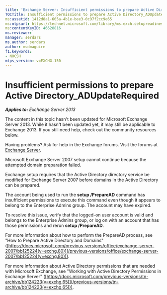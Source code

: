 ```yaml
---
title: 'Exchange Server: Insufficient permissions to prepare Active Directory'
TOCTitle: Insufficient permissions to prepare Active Directory_ADUpdateRequired
ms:assetid: 1412d8a1-605a-4b1e-bee3-0c97f2cc9e65
ms:mtpsurl: https://technet.microsoft.com/library/ms.exch.setupreadiness.adupdaterequired(v=EXCHG.150)
ms:contentKeyID: 46628816
ms.reviewer: 
manager: serdars
ms.author: serdars
author: msdmaguire
f1.keywords:
- NOCSH
mtps_version: v=EXCHG.150
---
```


# Insufficient permissions to prepare Active Directory\_ADUpdateRequired

_**Applies to:** Exchange Server 2013_

The content in this topic hasn't been updated for Microsoft Exchange Server 2013. While it hasn't been updated yet, it may still be applicable to Exchange 2013. If you still need help, check out the community resources below.

Having problems? Ask for help in the Exchange forums. Visit the forums at [Exchange Server](https://social.technet.microsoft.com/forums/office/home?category=exchangeserver).

Microsoft Exchange Server 2007 setup cannot continue because the attempted domain preparation failed.

Exchange setup requires that the Active Directory directory service be modified for Exchange Server 2007 before domains in the Active Directory can be prepared.

The account being used to run the **setup /PrepareAD** command has insufficient permissions to execute this command even though it appears to belong to the Enterprise Admins group. The account may have expired.

To resolve this issue, verify that the logged-on user account is valid and belongs to the Enterprise Admins group, or log on with an account that has those permissions and rerun **setup /PrepareAD**.

For more information about how to perform the PrepareAD process, see "How to Prepare Active Directory and Domains" ([https://docs.microsoft.com/previous-versions/office/exchange-server-2007/bb125224(v=exchg.80)](/previous-versions/office/exchange-server-2007/bb125224(v=exchg.80))).

For more information about Active Directory permissions that are needed with Microsoft Exchange, see "Working with Active Directory Permissions in Exchange Server" ([https://docs.microsoft.com/previous-versions/tn-archive/bb124223(v=exchg.65)](/previous-versions/tn-archive/bb124223(v=exchg.65))).